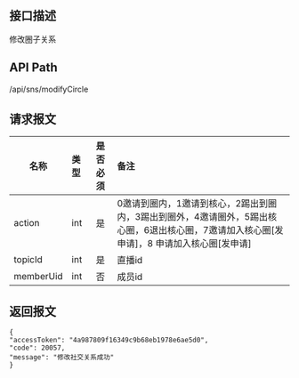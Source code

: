 ## 接口描述
修改圈子关系
## API Path
/api/sns/modifyCircle
## 请求报文
|名称         |类型           |是否必须   |备注                                 |
|-------------|:--------------|:---------:|:------------------------------------|
|action    |int    |是    |0邀请到圈内，1邀请到核心，2踢出到圈内，3踢出到圈外，4邀请圈外，5踢出核心圈，6退出核心圈，7邀请加入核心圈[发申请]，8 申请加入核心圈[发申请]    |
|topicId    |int    |是    |直播id    |
|memberUid    |int    |否    |成员id    |
## 返回报文
    {
    "accessToken": "4a987809f16349c9b68eb1978e6ae5d0",
    "code": 20057,
    "message": "修改社交关系成功"
    }
    
